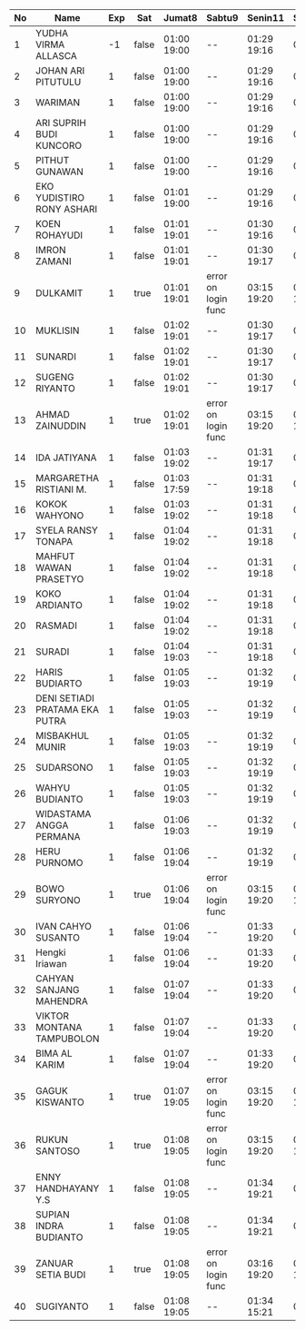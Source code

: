 | No | Name | Exp | Sat | Jumat8 | Sabtu9 | Senin11 | Selasa12 |
|-----|-----|-----|-----|-----|-----|-----|-----|
| 1 | YUDHA VIRMA ALLASCA | -1 | false | 01:00 19:00 | -- | 01:29 19:16 | 01:25 - |
| 2 | JOHAN ARI PITUTULU | 1 | false | 01:00 19:00 | -- | 01:29 19:16 | 01:25 - |
| 3 | WARIMAN | 1 | false | 01:00 19:00 | -- | 01:29 19:16 | 01:25 - |
| 4 | ARI SUPRIH BUDI KUNCORO | 1 | false | 01:00 19:00 | -- | 01:29 19:16 | 01:25 - |
| 5 | PITHUT GUNAWAN | 1 | false | 01:00 19:00 | -- | 01:29 19:16 | 01:25 - |
| 6 | EKO YUDISTIRO RONY ASHARI | 1 | false | 01:01 19:00 | -- | 01:29 19:16 | 01:25 - |
| 7 | KOEN ROHAYUDI | 1 | false | 01:01 19:01 | -- | 01:30 19:16 | 01:25 - |
| 8 | IMRON ZAMANI | 1 | false | 01:01 19:01 | -- | 01:30 19:17 | 01:26 - |
| 9 | DULKAMIT | 1 | true | 01:01 19:01 | error on login func | 03:15 19:20 | 01:30 19:17 | 01:26 - |
| 10 | MUKLISIN | 1 | false | 01:02 19:01 | -- | 01:30 19:17 | 01:26 - |
| 11 | SUNARDI | 1 | false | 01:02 19:01 | -- | 01:30 19:17 | 01:26 - |
| 12 | SUGENG RIYANTO | 1 | false | 01:02 19:01 | -- | 01:30 19:17 | 01:26 - |
| 13 | AHMAD ZAINUDDIN | 1 | true | 01:02 19:01 | error on login func | 03:15 19:20 | 01:30 19:17 | 01:27 - |
| 14 | IDA JATIYANA | 1 | false | 01:03 19:02 | -- | 01:31 19:17 | 01:27 - |
| 15 | MARGARETHA RISTIANI M. | 1 | false | 01:03 17:59 | -- | 01:31 19:18 | 01:28 - |
| 16 | KOKOK WAHYONO | 1 | false | 01:03 19:02 | -- | 01:31 19:18 | 01:28 - |
| 17 | SYELA RANSY TONAPA | 1 | false | 01:04 19:02 | -- | 01:31 19:18 | 01:28 - |
| 18 | MAHFUT WAWAN PRASETYO | 1 | false | 01:04 19:02 | -- | 01:31 19:18 | 01:28 - |
| 19 | KOKO ARDIANTO | 1 | false | 01:04 19:02 | -- | 01:31 19:18 | 01:28 - |
| 20 | RASMADI | 1 | false | 01:04 19:02 | -- | 01:31 19:18 | 01:28 - |
| 21 | SURADI | 1 | false | 01:04 19:03 | -- | 01:31 19:18 | 01:28 - |
| 22 | HARIS BUDIARTO | 1 | false | 01:05 19:03 | -- | 01:32 19:19 | 01:28 - |
| 23 | DENI SETIADI PRATAMA EKA PUTRA | 1 | false | 01:05 19:03 | -- | 01:32 19:19 | 01:29 - |
| 24 | MISBAKHUL MUNIR | 1 | false | 01:05 19:03 | -- | 01:32 19:19 | 01:29 - |
| 25 | SUDARSONO | 1 | false | 01:05 19:03 | -- | 01:32 19:19 | 01:29 - |
| 26 | WAHYU BUDIANTO | 1 | false | 01:05 19:03 | -- | 01:32 19:19 | 01:29 - |
| 27 | WIDASTAMA ANGGA PERMANA | 1 | false | 01:06 19:03 | -- | 01:32 19:19 | 01:29 - |
| 28 | HERU PURNOMO | 1 | false | 01:06 19:04 | -- | 01:32 19:19 | 01:29 - |
| 29 | BOWO SURYONO | 1 | true | 01:06 19:04 | error on login func | 03:15 19:20 | 01:33 19:20 | 01:29 - |
| 30 | IVAN CAHYO SUSANTO | 1 | false | 01:06 19:04 | -- | 01:33 19:20 | 01:30 - |
| 31 | Hengki Iriawan | 1 | false | 01:06 19:04 | -- | 01:33 19:20 | 01:30 - |
| 32 | CAHYAN SANJANG MAHENDRA | 1 | false | 01:07 19:04 | -- | 01:33 19:20 | 01:30 - |
| 33 | VIKTOR MONTANA TAMPUBOLON | 1 | false | 01:07 19:04 | -- | 01:33 19:20 | 01:30 - |
| 34 | BIMA AL KARIM | 1 | false | 01:07 19:04 | -- | 01:33 19:20 | 01:30 - |
| 35 | GAGUK KISWANTO | 1 | true | 01:07 19:05 | error on login func | 03:15 19:20 | 01:33 19:20 | 01:30 - |
| 36 | RUKUN SANTOSO | 1 | true | 01:08 19:05 | error on login func | 03:15 19:20 | 01:34 19:21 | 01:30 - |
| 37 | ENNY HANDHAYANY Y.S | 1 | false | 01:08 19:05 | -- | 01:34 19:21 | 01:31 - |
| 38 | SUPIAN INDRA BUDIANTO | 1 | false | 01:08 19:05 | -- | 01:34 19:21 | 01:31 - |
| 39 | ZANUAR SETIA BUDI | 1 | true | 01:08 19:05 | error on login func | 03:16 19:20 | 01:34 19:21 | 01:31 - |
| 40 | SUGIYANTO | 1 | false | 01:08 19:05 | -- | 01:34 15:21 | 01:31 - |
